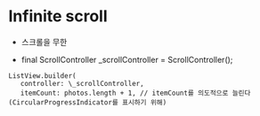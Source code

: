 # Infinite scroll

- 스크롤을 무한

- final ScrollController \_scrollController = ScrollController();

```
ListView.builder(
   controller: \_scrollController,
   itemCount: photos.length + 1, // itemCount를 의도적으로 늘린다 (CircularProgressIndicator를 표시하기 위해)
```